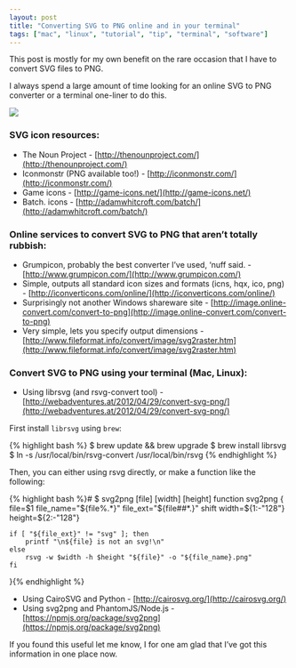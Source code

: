 ```yaml
---
layout: post
title: "Converting SVG to PNG online and in your terminal"
tags: ["mac", "linux", "tutorial", "tip", "terminal", "software"]
---
```

This post is mostly for my own benefit on the rare occasion that I have to convert SVG files to PNG.

I always spend a large amount of time looking for an online SVG to PNG converter or a terminal one-liner to do this.

<!-- more -->

![](http://uk.omg.li/Qp0Q/by%20default%202013-08-14%20at%2015.40.29.png)

### SVG icon resources:

- The Noun Project - [http://thenounproject.com/](http://thenounproject.com/)
- Iconmonstr (PNG available too!) - [http://iconmonstr.com/](http://iconmonstr.com/)
- Game icons - [http://game-icons.net/](http://game-icons.net/)
- Batch. icons - [http://adamwhitcroft.com/batch/](http://adamwhitcroft.com/batch/)

### Online services to convert SVG to PNG that aren’t totally rubbish:

- Grumpicon, probably the best converter I’ve used, ‘nuff said. - [http://www.grumpicon.com/](http://www.grumpicon.com/)
- Simple, outputs all standard icon sizes and formats (icns, hqx, ico, png) - [http://iconverticons.com/online/](http://iconverticons.com/online/)
- Surprisingly not another Windows shareware site - [http://image.online-convert.com/convert-to-png](http://image.online-convert.com/convert-to-png)
- Very simple, lets you specify output dimensions - [http://www.fileformat.info/convert/image/svg2raster.htm](http://www.fileformat.info/convert/image/svg2raster.htm)


### Convert SVG to PNG using your terminal (Mac, Linux):
- Using librsvg (and rsvg-convert tool) - [http://webadventures.at/2012/04/29/convert-svg-png/](http://webadventures.at/2012/04/29/convert-svg-png/)

First install `librsvg` using `brew`:

{% highlight bash %}
$ brew update && brew upgrade
$ brew install librsvg
$ ln -s /usr/local/bin/rsvg-convert /usr/local/bin/rsvg
{% endhighlight %}

Then, you can either using rsvg directly, or make a function like the following:

{% highlight bash %}# $ svg2png [file] [width] [height]
function svg2png {
    file=$1
    file_name="${file%.*}"
    file_ext="${file##*.}"
    shift
    width=${1:-"128"}
    height=${2:-"128"}

    if [ "${file_ext}" != "svg" ]; then
        printf "\n${file} is not an svg!\n"
    else
        rsvg -w $width -h $height "${file}" -o "${file_name}.png"
    fi
}{% endhighlight %}
- Using CairoSVG and Python - [http://cairosvg.org/](http://cairosvg.org/)
- Using svg2png and PhantomJS/Node.js - [https://npmjs.org/package/svg2png](https://npmjs.org/package/svg2png)


If you found this useful let me know, I for one am glad that I’ve got this information in one place now.
